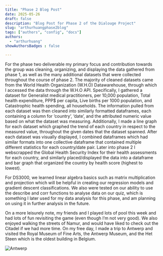 ```yaml
---
title: "Phase 2 Blog Post"
date: 2025-05-26
draft: false
description: "Blog Post for Phase 2 of the Dialouge Project"
slug: "arthurhuangphase2blog" 
tags: ["authors", "config", "docs"]
authors:
  - "arthurhuang"
showAuthorsBadges : false

---
```


For the phase two deliverable my primary focus and contribution towards the group was cleaning, organizing, and displaying the data gathered from phase 1, as well as the many additional datasets that were collected throughout the course of phase 2. The majority of cleaned datasets came from the World Health Organization (W.H.O) Datawarehouse, through which I accessed the data through the W.H.O API. Specifically, I gathered a dataset for Generalist medical practitioners, per 10,000 population, Total health expenditure, PPP$ per capita, Live births per 1000 population,  and Catastrophic health spending, all households. The information pulled from each dataset was then cleaned into similarly formatted dataframes, each containing a column for ‘country’, ‘date’, and the attributed numeric value based on what the dataset was measuring. Additionally, I made a line graph for each dataset which graphed the trend of each country in respect to the measured value, throughout the given dates that the dataset spanned. After each dataset was visually displayed, I combined dataframes which had similar formats into one collective dataframe that contained multiple different statistics for each country/date pair. Later into phase 2 I webscrapped the Global Health Security Index for their health assessments for each country, and similarly placed/displayed the data into a dataframe and bar graph that organized the country by health score (highest to lowest).

For DS3000, we learned linear algebra basics such as matrix multiplication and projection which will be helpful in creating our regression models and gradient descent classifications. We also were tested on our ability to use the describe and corr functions to analyse data on our quiz, which is something I later used for my data analysis for this phase, and am planning on using it in further analysis in the future.

On a more leisurely note, my friends and I played lots of pool this week and had lots of fun revisiting the game (even though I’m not very good). We also enjoyed walking the streets of Namur, and would have liked to check out the Citadel if we had more time. On my free day, I made a trip to Antwerp and visited the Royal Museum of Fine Arts, the Antwerp Museum, and the Het Steen which is the oldest building in Belgium.

![Antwerp](Blogpost2.png)





